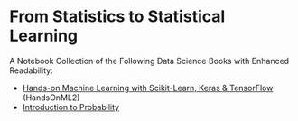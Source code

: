 # From Statistics to Statistical Learning

A Notebook Collection of the Following Data Science Books with Enhanced Readability:

- [Hands-on Machine Learning with Scikit-Learn, Keras & TensorFlow](https://www.oreilly.com/library/view/hands-on-machine-learning/9781492032632/) (HandsOnML2)
- [Introduction to Probability](https://www.routledge.com/Introduction-to-Probability-Second-Edition/Blitzstein-Hwang/p/book/9781138369917)
